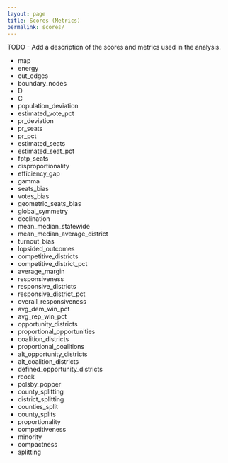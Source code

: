 ```yaml
---
layout: page
title: Scores (Metrics)
permalink: scores/
---
```


TODO - Add a description of the scores and metrics used in the analysis.

*   map
*   energy
*   cut_edges
*   boundary_nodes
*   D
*   C
*   population_deviation
*   estimated_vote_pct
*   pr_deviation
*   pr_seats
*   pr_pct
*   estimated_seats
*   estimated_seat_pct
*   fptp_seats
*   disproportionality
*   efficiency_gap
*   gamma
*   seats_bias
*   votes_bias
*   geometric_seats_bias
*   global_symmetry
*   declination
*   mean_median_statewide
*   mean_median_average_district
*   turnout_bias
*   lopsided_outcomes
*   competitive_districts
*   competitive_district_pct
*   average_margin
*   responsiveness
*   responsive_districts
*   responsive_district_pct
*   overall_responsiveness
*   avg_dem_win_pct
*   avg_rep_win_pct
*   opportunity_districts
*   proportional_opportunities
*   coalition_districts
*   proportional_coalitions
*   alt_opportunity_districts
*   alt_coalition_districts
*   defined_opportunity_districts
*   reock
*   polsby_popper
*   county_splitting
*   district_splitting
*   counties_split
*   county_splits
*   proportionality
*   competitiveness
*   minority
*   compactness
*   splitting
